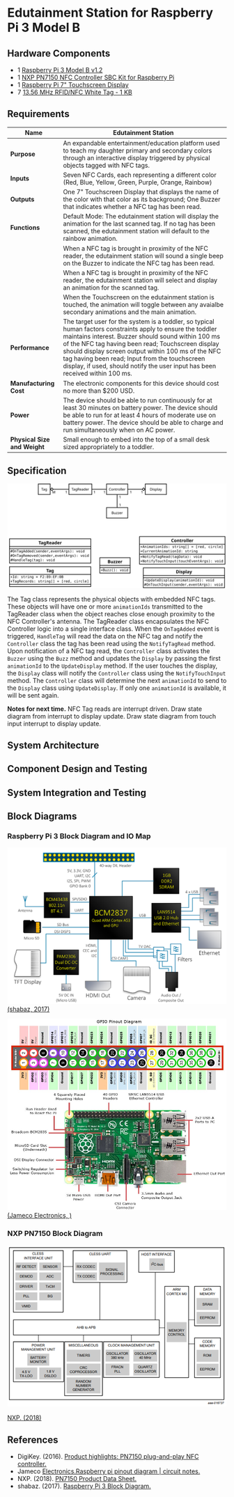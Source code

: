 # Edutainment Station for Raspberry Pi 3 Model B

## Hardware Components
- 1 [Raspberry Pi 3 Model B v1.2](https://www.adafruit.com/product/3055)
- 1 [NXP PN7150 NFC Controller SBC Kit for Raspberry Pi](https://www.nxp.com/products/identification-and-security/nfc/nfc-reader-ics/development-kits-for-pn7150-plugn-play-nfc-controller:OM5578)
- 1 [Raspberry Pi 7" Touchscreen Display](https://www.amazon.com/gp/product/B0153R2A9I/ref=oh_aui_detailpage_o02_s00?ie=UTF8&psc=1)
- 7 [13.56 MHz RFID/NFC White Tag - 1 KB](https://www.adafruit.com/product/360)

## Requirements

| Name | Edutainment Station |
| ---- | ------------------- |
| **Purpose** | An expandable entertainment/education platform used to teach my daughter primary and secondary colors through an interactive display triggered by physical objects tagged with NFC tags. |
| **Inputs** | Seven NFC Cards, each representing a different color (Red, Blue, Yellow, Green, Purple, Orange, Rainbow) |
| **Outputs** | One 7" Touchscreen Display that displays the name of the color with that color as its background; One Buzzer that indicates whether a NFC tag has been read. |
| **Functions** | Default Mode: The edutainment station will display the animation for the last scanned tag.  If no tag has been scanned, the edutainment station will default to the rainbow animation. |
| | When a NFC tag is brought in proximity of the NFC reader, the edutainment station will sound a single beep on the Buzzer to indicate the NFC tag has been read. |
| | When a NFC tag is brought in proximity of the NFC reader, the edutainment station will select and display an animation for the scanned tag. |
| | When the Touchscreen on the edutainment station is touched, the animation will toggle between any avaialbe secondary animations and the main animation. |
| **Performance** | The target user for the system is a toddler, so typical human factors constraints apply to ensure the toddler maintains interest.  Buzzer should sound within 100 ms of the NFC tag having been read; Touchscreen display should display screen output within 100 ms of the NFC tag having been read;  Input from the touchscreen display, if used, should notify the user input has been received within 100 ms. |
| **Manufacturing Cost** | The electronic components for this device should cost no more than $200 USD. |
| **Power** | The device should be able to run continuously for at least 30 minutes on battery power. The device should be able to run for at least 4 hours of moderate use on battery power. The device should be able to charge and run simultaneously when on AC power. |
| **Physical Size and Weight** | Small enough to embed into the top of a small desk sized appropriately to a toddler. |

## Specification

![Edutainment System Class Diagram](.imgs/ClassDiagram.svg)

The Tag class represents the physical objects with embedded NFC tags.  These objects will have one or more `animationIds` transmitted to the TagReader class when the object reaches close enough proximity to the NFC Controller's antenna.  The TagReader class encapsulates the NFC Controller logic into a single interface class.  When the `OnTagAdded` event is triggered, `HandleTag` will read the data on the NFC tag and notify the `Controller` class the tag has been read using the `NotifyTagRead` method.  Upon notification of a NFC tag read, the `Controller` class activates the `Buzzer` using the `Buzz` method and updates the `Display` by passing the first `animationId` to the `UpdateDisplay` method.  If the user touches the display, the `Display` class will notify the `Controller` class using the `NotifyTouchInput` method.  The `Controller` class will determine the next `animationId` to send to the `Display` class using `UpdateDisplay`.  If only one `animationId` is available, it will be sent again.

**Notes for next time.**
NFC Tag reads are interrupt driven.
Draw state diagram from interrupt to display update.
Draw state diagram from touch input interrupt to display update.

## System Architecture

## Component Design and Testing

## System Integration and Testing

## Block Diagrams

### Raspberry Pi 3 Block Diagram and IO Map

![Raspberry Pi 3 Block Diagram](.imgs/pi3-block-diagram-rev4.png)
[(shabaz, 2017)](https://www.element14.com/community/community/raspberry-pi/blog/2017/01/16/raspberry-pi-3-block-diagram)

![Raspberry Pi 3 IO Map](.imgs/raspberry_pi_circuit_note_fig2a.jpg)
[(Jameco Electronics, )](https://www.jameco.com/Jameco/workshop/circuitnotes/raspberry-pi-circuit-note.html)

### NXP PN7150 Block Diagram

![NXP PN7150 Block Diagram](.imgs/PN7150-Block-Diagram.PNG)

[NXP. (2018)](https://www.nxp.com/docs/en/data-sheet/PN7150.pdf)

## References

- DigiKey. (2016). [Product highlights:&nbsp;PN7150 plug-and-play NFC controller.](https://www.digikey.com/en/product-highlight/n/nxp-semi/pn7150-plug-n-play?utm_adgroup=General&slid=&gclid=Cj0KCQjw6rXeBRD3ARIsAD9ni9B7nDjbrQYIem_JmXNQUI-djQaeZzJiTdwNge0e3Wtz6qj8bwgBioQaAozsEALw_wcB)
- Jameco [Electronics.Raspberry pi pinout diagram | circuit notes.](https://www.jameco.com/Jameco/workshop/circuitnotes/raspberry-pi-circuit-note.html)
- NXP. (2018). [PN7150 Product Data Sheet.](https://www.nxp.com/docs/en/data-sheet/PN7150.pdf)
- shabaz. (2017). [Raspberry Pi 3 Block Diagram.](https://www.element14.com/community/community/raspberry-pi/blog/2017/01/16/raspberry-pi-3-block-diagram)